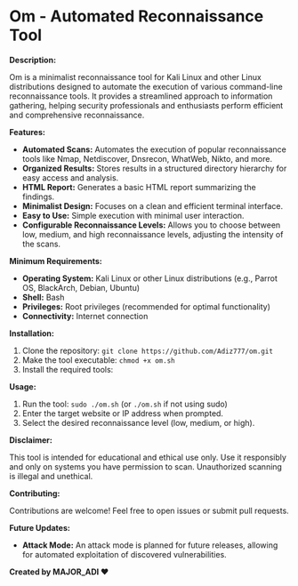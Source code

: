 # Om - Automated Reconnaissance Tool

**Description:**

Om is a minimalist reconnaissance tool for Kali Linux and other Linux distributions designed to automate the execution of various command-line reconnaissance tools. It provides a streamlined approach to information gathering, helping security professionals and enthusiasts perform efficient and comprehensive reconnaissance.

**Features:**

* **Automated Scans:** Automates the execution of popular reconnaissance tools like Nmap, Netdiscover, Dnsrecon, WhatWeb, Nikto, and more.
* **Organized Results:**  Stores results in a structured directory hierarchy for easy access and analysis.
* **HTML Report:** Generates a basic HTML report summarizing the findings.
* **Minimalist Design:**  Focuses on a clean and efficient terminal interface.
* **Easy to Use:**  Simple execution with minimal user interaction.
* **Configurable Reconnaissance Levels:** Allows you to choose between low, medium, and high reconnaissance levels, adjusting the intensity of the scans.

**Minimum Requirements:**

* **Operating System:** Kali Linux or other Linux distributions (e.g., Parrot OS, BlackArch, Debian, Ubuntu)
* **Shell:** Bash
* **Privileges:** Root privileges (recommended for optimal functionality)
* **Connectivity:**  Internet connection

**Installation:**

1. Clone the repository: `git clone https://github.com/Adiz777/om.git`
2. Make the tool executable: `chmod +x om.sh`
3. Install the required tools: 


**Usage:**

1. Run the tool: `sudo ./om.sh` (or `./om.sh` if not using sudo)
2. Enter the target website or IP address when prompted.
3. Select the desired reconnaissance level (low, medium, or high).

**Disclaimer:**

This tool is intended for educational and ethical use only. Use it responsibly and only on systems you have permission to scan. Unauthorized scanning is illegal and unethical.

**Contributing:**

Contributions are welcome! Feel free to open issues or submit pull requests.

**Future Updates:**

* **Attack Mode:**  An attack mode is planned for future releases, allowing for automated exploitation of discovered vulnerabilities.

**Created by MAJOR_ADI ❤️**
